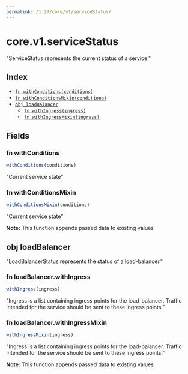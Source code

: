 ```yaml
---
permalink: /1.27/core/v1/serviceStatus/
---
```


# core.v1.serviceStatus

"ServiceStatus represents the current status of a service."

## Index

* [`fn withConditions(conditions)`](#fn-withconditions)
* [`fn withConditionsMixin(conditions)`](#fn-withconditionsmixin)
* [`obj loadBalancer`](#obj-loadbalancer)
  * [`fn withIngress(ingress)`](#fn-loadbalancerwithingress)
  * [`fn withIngressMixin(ingress)`](#fn-loadbalancerwithingressmixin)

## Fields

### fn withConditions

```ts
withConditions(conditions)
```

"Current service state"

### fn withConditionsMixin

```ts
withConditionsMixin(conditions)
```

"Current service state"

**Note:** This function appends passed data to existing values

## obj loadBalancer

"LoadBalancerStatus represents the status of a load-balancer."

### fn loadBalancer.withIngress

```ts
withIngress(ingress)
```

"Ingress is a list containing ingress points for the load-balancer. Traffic intended for the service should be sent to these ingress points."

### fn loadBalancer.withIngressMixin

```ts
withIngressMixin(ingress)
```

"Ingress is a list containing ingress points for the load-balancer. Traffic intended for the service should be sent to these ingress points."

**Note:** This function appends passed data to existing values